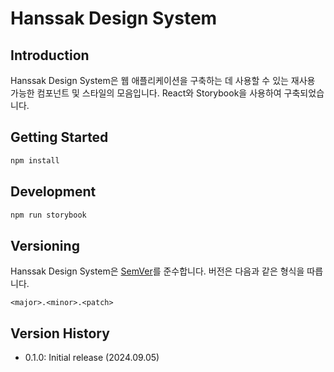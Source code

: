 # Hanssak Design System

## Introduction
Hanssak Design System은 웹 애플리케이션을 구축하는 데 사용할 수 있는 재사용 가능한 컴포넌트 및 스타일의 모음입니다. React와 Storybook을 사용하여 구축되었습니다. 

## Getting Started
```bash
npm install
```

## Development
```bash
npm run storybook
```

## Versioning
Hanssak Design System은 [SemVer](http://semver.org/)를 준수합니다. 버전은 다음과 같은 형식을 따릅니다.
```
<major>.<minor>.<patch>
```

## Version History
- 0.1.0: Initial release (2024.09.05)